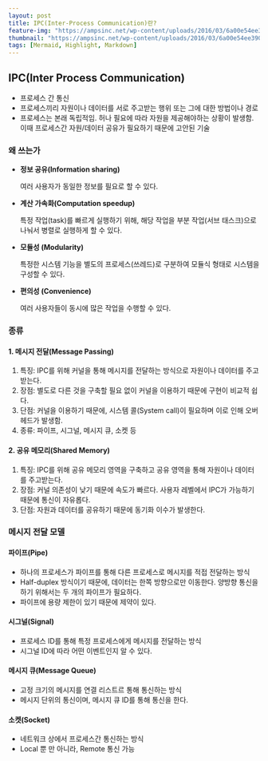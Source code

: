 ```yaml
---
layout: post
title: IPC(Inter-Process Communication)란?
feature-img: "https://ampsinc.net/wp-content/uploads/2016/03/6a00e54ee3905b883301b8d0d56577970-1024x683.jpg"
thumbnail: "https://ampsinc.net/wp-content/uploads/2016/03/6a00e54ee3905b883301b8d0d56577970-1024x683.jpg"
tags: [Mermaid, Highlight, Markdown]
---
```


## IPC(Inter Process Communication)

* 프로세스 간 통신
* 프로세스끼리 자원이나 데이터를 서로 주고받는 행위 또는 그에 대한 방법이나 경로
* 프로세스는 본래 독립적임. 허나 필요에 따라 자원을 제공해야하는 상황이 발생함. 이때 프로세스간 자원/데이터 공유가 필요하기 때문에 고안된 기술



### 왜 쓰는가

* **정보 공유(Information sharing)**

  여러 사용자가 동일한 정보를 필요로 할 수 있다.

* **계산 가속화(Computation speedup)**

  특정 작업(task)를 빠르게 실행하기 위해, 해당 작업을 부분 작업(서브 태스크)으로 나눠서 병렬로 실행하게 할 수 있다.

* **모듈성 (Modularity)** 

  특정한 시스템 기능을 별도의 프로세스(쓰레드)로 구분하여 모듈식 형태로 시스템을 구성할 수 있다. 

* **편의성 (Convenience)**

  여러 사용자들이 동시에 많은 작업을 수행할 수 있다.



### 종류

#### 1. 메시지 전달(Message Passing)

1. 특징: IPC를 위해 커널을 통해 메시지를 전달하는 방식으로 자원이나 데이터를 주고받는다.
2. 장점: 별도로 다른 것을 구축할 필요 없이 커널을 이용하기 때문에 구현이 비교적 쉽다.
3. 단점: 커널을 이용하기 때문에, 시스템 콜(System call)이 필요하며 이로 인해 오버헤드가 발생함.
4. 종류: 파이프, 시그널, 메시지 큐, 소켓 등



#### 2. 공유 메모리(Shared Memory)

1. 특징: IPC를 위해 공유 메모리 영역을 구축하고 공유 영역을 통해 자원이나 데이터를 주고받는다.
2. 장점: 커널 의존성이 낮기 때문에 속도가 빠르다. 사용자 레벨에서 IPC가 가능하기 때문에 통신이 자유롭다.
3. 단점: 자원과 데이터를 공유하기 때문에 동기화 이수가 발생한다.



### 메시지 전달 모델

#### 파이프(Pipe)

* 하나의 프로세스가 파이프를 통해 다른 프로세스로 메시지를 적접 전달하는 방식
* Half-duplex 방식이기 때문에, 데이터는 한쪽 방향으로만 이동한다. 양방향 통신을 하기 위해서는 두 개의 파이프가 필요하다.
* 파이프에 용량 제한이 있기 때문에 제약이 있다.



#### 시그널(Signal)

* 프로세스 ID를 통해 특정 프로세스에게 메시지를 전달하는 방식
* 시그널 ID에 따라 어떤 이벤트인지 알 수 있다.



#### 메시지 큐(Message Queue)

* 고정 크기의 메시지를 연결 리스트르 통해 통신하는 방식
* 메시지 단위의 통신이며, 메시지 큐 ID를 통해 통신을 한다.



#### 소켓(Socket)

* 네트워크 상에서 프로세스간 통신하는 방식
* Local 뿐 만 아니라, Remote 통신 가능
